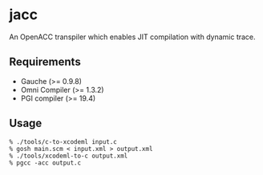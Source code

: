 # jacc

An OpenACC transpiler which enables JIT compilation with dynamic trace.

## Requirements
* Gauche (>= 0.9.8)
* Omni Compiler (>= 1.3.2)
* PGI compiler (>= 19.4)

## Usage
```
% ./tools/c-to-xcodeml input.c
% gosh main.scm < input.xml > output.xml
% ./tools/xcodeml-to-c output.xml
% pgcc -acc output.c
```
